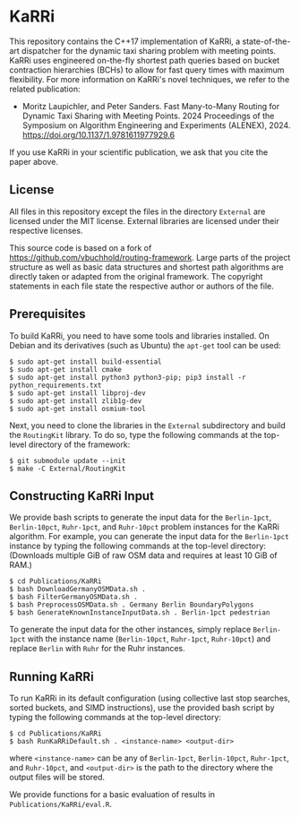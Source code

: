 # KaRRi

This repository contains the C++17 implementation of KaRRi, a state-of-the-art dispatcher for the dynamic 
taxi sharing problem with meeting points. 
KaRRi uses engineered on-the-fly shortest path queries based on bucket contraction hierarchies (BCHs) 
to allow for fast query times with maximum flexibility. 
For more information on KaRRi's novel techniques, we refer to the related publication:

* Moritz Laupichler, and Peter Sanders. Fast Many-to-Many Routing for Dynamic Taxi Sharing with
  Meeting Points. 2024 Proceedings of the Symposium on Algorithm Engineering and Experiments (ALENEX),
  2024\. https://doi.org/10.1137/1.9781611977929.6

If you use KaRRi in your scientific publication, we ask that you cite the paper above.

## License

All files in this repository except the files in the directory `External` are licensed under the MIT
license. External libraries are licensed under their respective licenses.

This source code is based on a fork of https://github.com/vbuchhold/routing-framework.
Large parts of the project structure as well as basic data structures and shortest path algorithms
are directly taken or adapted from the original framework.
The copyright statements in each file state the respective author or authors of the file.

## Prerequisites

To build KaRRi, you need to have some tools and libraries installed. On Debian and its derivatives
(such as Ubuntu) the `apt-get` tool can be used:

```
$ sudo apt-get install build-essential
$ sudo apt-get install cmake
$ sudo apt-get install python3 python3-pip; pip3 install -r python_requirements.txt
$ sudo apt-get install libproj-dev
$ sudo apt-get install zlib1g-dev
$ sudo apt-get install osmium-tool
```

Next, you need to clone the libraries in the `External` subdirectory and build the `RoutingKit` library. To do so,
type the following commands at the top-level directory of the framework:

```
$ git submodule update --init
$ make -C External/RoutingKit
```


## Constructing KaRRi Input
We provide bash scripts to generate the input data for the `Berlin-1pct`, `Berlin-10pct`,
`Ruhr-1pct`, and `Ruhr-10pct` problem instances for the KaRRi algorithm. For example, you
can generate the input data for the `Berlin-1pct` instance by typing the following commands
at the top-level directory: (Downloads multiple GiB of raw OSM data and requires at least 10 GiB of RAM.)

```
$ cd Publications/KaRRi
$ bash DownloadGermanyOSMData.sh .
$ bash FilterGermanyOSMData.sh .
$ bash PreprocessOSMData.sh . Germany Berlin BoundaryPolygons
$ bash GenerateKnownInstanceInputData.sh . Berlin-1pct pedestrian
```

To generate the input data for the other instances, simply replace `Berlin-1pct` with the instance name
(`Berlin-10pct`, `Ruhr-1pct`, `Ruhr-10pct`) and replace `Berlin` with `Ruhr` for the
Ruhr instances.


## Running KaRRi
To run KaRRi in its default configuration (using collective last stop searches, sorted buckets, and
SIMD instructions), use the provided bash script by typing the following commands at the top-level directory:

```
$ cd Publications/KaRRi
$ bash RunKaRRiDefault.sh . <instance-name> <output-dir>
```

where `<instance-name>` can be any of `Berlin-1pct`, `Berlin-10pct`, `Ruhr-1pct`,
and `Ruhr-10pct`,  and `<output-dir>` is the path to the directory where the output files
will be stored.

We provide functions for a basic evaluation of results in `Publications/KaRRi/eval.R`.
